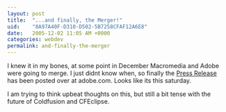 ```yaml
---
layout: post
title:  "...and finally, the Merger!"
uid:	"8A97A40F-D310-D502-5B7258CFAF12A6E8"
date:   2005-12-02 11:05 AM +0000
categories: webdev
permalink: and-finally-the-merger
---
```

I knew it in my bones, at some point in December Macromedia and Adobe were going to merge. I just didnt know when, so finally the <a href="http://www.adobe.com/aboutadobe/pressroom/pressreleases/200512/120105MACRAcquisitionClose.html">Press Release</a> has been posted over at adobe.com. Looks like its this saturday.

I am trying to think upbeat thoughts on this, but still a bit tense with the future of Coldfusion and CFEclipse.